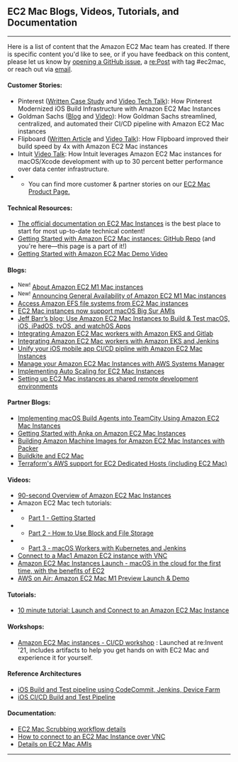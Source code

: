 ## **EC2 Mac Blogs, Videos, Tutorials, and Documentation**
---
Here is a list of content that the Amazon EC2 Mac team has created. If there is specific content you'd like to see, or if you have feedback on this content, please let us know by [opening a GitHub issue](https://github.com/aws-samples/amazon-ec2-mac-getting-started/issues/new/choose), a [re:Post](https://repost.aws/) with tag #ec2mac, or reach out via [email](mailto:ec2-mac-wwso@amazon.com).

#### Customer Stories:
- Pinterest ([Written Case Study](https://aws.amazon.com/solutions/case-studies/pinterest-ec2-mac-instances-case-study/) and [Video Tech Talk](https://www.youtube.com/watch?v=f2rDM8p8oNE)): How Pinterest Modernized iOS Build Infrastructure with Amazon EC2 Mac Instances
- Goldman Sachs ([Blog](https://developer.gs.com/blog/mobile-cicd-with-ec2-macos/) and [Video](https://www.youtube.com/watch?v=i9b7UtenFlA)): How Goldman Sachs streamlined, centralized, and automated their CI/CD pipeline with Amazon EC2 Mac instances
- Flipboard ([Written Article](https://www.wired.com/sponsored/story/bye-bye-bender/) and [Video Talk](https://www.youtube.com/watch?v=HMmu9sHLfgk&t=8s)): How Flipboard improved their build speed by 4x with Amazon EC2 Mac instances
- Intuit [Video Talk](https://www.youtube.com/watch?v=rlmaJVy2DVw): How Intuit leverages Amazon EC2 Mac instances for macOS/Xcode development with up to 30 percent better performance over data center infrastructure.
- - You can find more customer & partner stories on our [EC2 Mac Product Page.](https://aws.amazon.com/ec2/instance-types/mac/)

#### Technical Resources:
- [The official documentation on EC2 Mac Instances](https://docs.aws.amazon.com/AWSEC2/latest/UserGuide/ec2-mac-instances.html) is the best place to start for most up-to-date technical content!
- [Getting Started with Amazon EC2 Mac instances: GitHub Repo](https://github.com/aws-samples/amazon-ec2-mac-getting-started) (and you're here—this page is a part of it!)
- [Getting Started with Amazon EC2 Mac Demo Video](https://www.youtube.com/watch?v=FtU2_bBfSgM)

#### Blogs:
- <sup>New!</sup> [About Amazon EC2 M1 Mac instances](https://aws.amazon.com/blogs/aws/new-amazon-ec2-m1-mac-instances/)
- <sup>New!</sup> [Announcing General Availability of Amazon EC2 M1 Mac instances](https://aws.amazon.com/about-aws/whats-new/2022/07/general-availability-amazon-ec2-m1-mac-instances-macos/)
- [Access Amazon EFS file systems from EC2 Mac instances](https://aws.amazon.com/about-aws/whats-new/2021/02/access-amazon-efs-file-systems-from-ec2-mac-instances-running-macos-big-sur?)
- [EC2 Mac instances now support macOS Big Sur AMIs](https://aws.amazon.com/about-aws/whats-new/2021/02/amazon-ec2-mac-instances-now-support-macos-big-sur)
- [Jeff Barr’s blog: Use Amazon EC2 Mac Instances to Build & Test macOS, iOS, iPadOS, tvOS, and watchOS Apps](https://aws.amazon.com/blogs/aws/new-use-mac-instances-to-build-test-macos-ios-ipados-tvos-and-watchos-apps)
- [Integrating Amazon EC2 Mac workers with Amazon EKS and Gitlab](https://aws.amazon.com/blogs/opensource/integrating-ec2-macos-workers-with-eks-and-gitlab/)
- [Integrating Amazon EC2 Mac workers with Amazon EKS and Jenkins](https://aws.amazon.com/blogs/opensource/integrating-ec2-macos-workers-with-eks-and-jenkins/)
- [Unify your iOS mobile app CI/CD pipline with Amazon EC2 Mac Instances](https://aws.amazon.com/blogs/compute/unify-your-ios-mobile-app-ci-cd-pipeline-with-amazon-ec2-mac-instances-2/)
- [Manage your Amazon EC2 Mac Instances with AWS Systems Manager](https://aws.amazon.com/blogs/mt/manage-your-amazon-ec2-macos-instances-with-aws-systems-manager/)
- [Implementing Auto Scaling for EC2 Mac Instances](https://aws.amazon.com/blogs/compute/implementing-autoscaling-for-ec2-mac-instances/)
- [Setting up EC2 Mac instances as shared remote development environments](https://aws.amazon.com/blogs/compute/setting-up-ec2-mac-instances-as-shared-remote-development-environments/)

#### Partner Blogs:

- [Implementing macOS Build Agents into TeamCity Using Amazon EC2 Mac Instances](https://aws.amazon.com/blogs/apn/implementing-macos-build-agents-into-teamcity-using-amazon-ec2-mac-instances/)
- [Getting Started with Anka on Amazon EC2 Mac Instances](https://aws.amazon.com/blogs/compute/getting-started-with-anka-on-ec2-mac-instances/)
- [Building Amazon Machine Images for Amazon EC2 Mac Instances with Packer](https://aws.amazon.com/blogs/compute/building-amazon-machine-images-amis-for-ec2-mac-instances-with-packer/)
- [Buildkite and EC2 Mac](https://buildkite.com/docs/agent/v3/macos#main)
- [Terraform's AWS support for EC2 Dedicated Hosts (including EC2 Mac)](https://github.com/hashicorp/terraform-provider-aws/issues/10752)

#### Videos:
- [90-second Overview of Amazon EC2 Mac Instances](https://www.youtube.com/watch?v=d0FulqrjHkk)
- Amazon EC2 Mac tech tutorials:
- - [Part 1 - Getting Started](https://www.youtube.com/watch?v=_pjl7PAsCPI)
- - [Part 2 - How to Use Block and File Storage](https://www.youtube.com/watch?v=--BfdlnIc7Y)
- - [Part 3 - macOS Workers with Kubernetes and Jenkins](https://www.youtube.com/watch?v=XWcCzqEemQQ)
- [Connect to a Mac1 Amazon EC2 instance with VNC](https://www.youtube.com/watch?v=FtU2_bBfSgM)
- [Amazon EC2 Mac Instances Launch - macOS in the cloud for the first time, with the benefits of EC2](https://www.youtube.com/watch?v=Pn3miC_tTH0)
- [AWS on Air: Amazon EC2 Mac M1 Preview Launch & Demo](https://www.twitch.tv/videos/1222154674?t=00h22m30s)


#### Tutorials:

- [10 minute tutorial: Launch and Connect to an Amazon EC2 Mac Instance](https://aws.amazon.com/getting-started/hands-on/?getting-started-all.sort-by=item.additionalFields.sortOrder&getting-started-all.sort-order=asc&awsf.getting-started-category=category%23compute&awsf.getting-started-level=*all&awsf.getting-started-content-type=*all&getting-started-all.q=launch%2Band%2Bconnect%2Bmac&getting-started-all.q_operator=AND)

#### Workshops:

- [Amazon EC2 Mac instances - CI/CD workshop](https://catalog.us-east-1.prod.workshops.aws/v2/workshops/5ced3c00-8e8a-4c4d-82fa-ca1b7804ea4d/en-US) : Launched at re:Invent '21, includes artifacts to help you get hands on with EC2 Mac and experience it for yourself.


#### Reference Architectures
* [iOS Build and Test pipeline using CodeCommit, Jenkins, Device Farm](https://d1.awsstatic.com/architecture-diagrams/ArchitectureDiagrams/ios-build-and-test-pipeline-using-jenkins-ra.pdf) 
* [iOS CI/CD Build and Test Pipeline](https://d1.awsstatic.com/architecture-diagrams/ArchitectureDiagrams/ios-cicd-build-test-pipeline-ra.pdf)


#### Documentation:

- [EC2 Mac Scrubbing workflow details](https://docs.aws.amazon.com/AWSEC2/latest/UserGuide/ec2-mac-instances.html#mac-instance-stop)
- [How to connect to an EC2 Mac Instance over VNC](https://docs.aws.amazon.com/AWSEC2/latest/UserGuide/ec2-mac-instances.html#mac-instance-vnc)
- [Details on EC2 Mac AMIs](https://docs.aws.amazon.com/AWSEC2/latest/UserGuide/ec2-mac-instances.html#ec2-macos-images)

---
